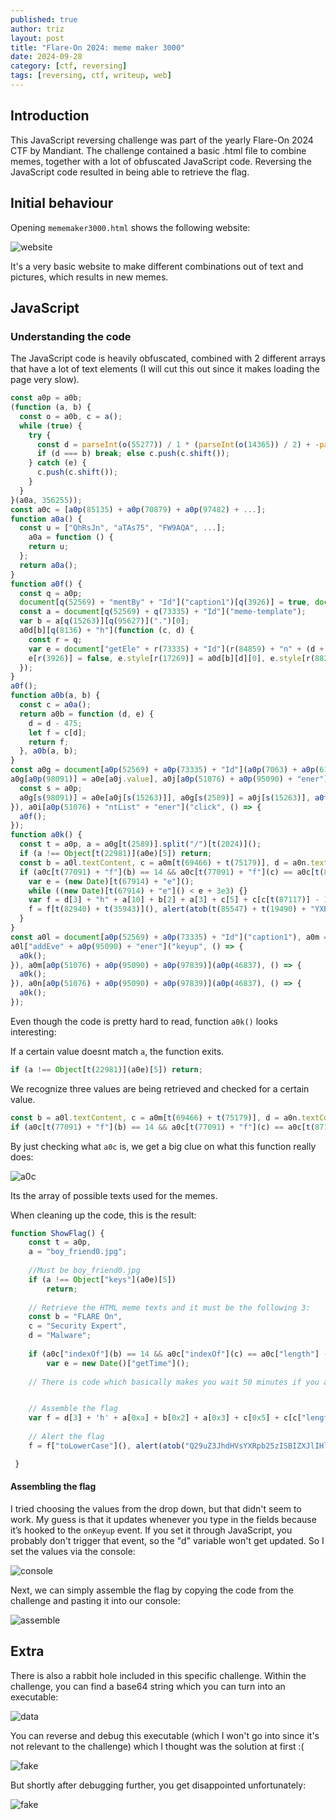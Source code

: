 ```yaml
---
published: true
author: triz
layout: post
title: "Flare-On 2024: meme maker 3000"
date: 2024-09-28
category: [ctf, reversing]
tags: [reversing, ctf, writeup, web]
---
```


## Introduction

This JavaScript reversing challenge was part of the yearly Flare-On 2024 CTF by Mandiant. The challenge contained a basic .html file to combine memes, together with a lot of obfuscated JavaScript code. Reversing the JavaScript code resulted in being able to retrieve the flag.

## Initial behaviour

Opening `mememaker3000.html` shows the following website:

![website](https://i.imgur.com/64Jwjc8.png)


It's a very basic website to make different combinations out of text and pictures, which results in new memes.

## JavaScript
### Understanding the code

The JavaScript code is heavily obfuscated, combined with 2 different arrays that have a lot of text elements (I will cut this out since it makes loading the page very slow).

```javascript
const a0p = a0b;
(function (a, b) {
  const o = a0b, c = a();
  while (true) {
    try {
      const d = parseInt(o(55277)) / 1 * (parseInt(o(14365)) / 2) + -parseInt(o(68223)) / 3 * (-parseInt(o(90066)) / 4) + parseInt(o(76024)) / 5 + -parseInt(o(73788)) / 6 + parseInt(o(58137)) / 7 * (parseInt(o(59039)) / 8) + -parseInt(o(97668)) / 9 + parseInt(o(26726)) / 10 * (-parseInt(o(11835)) / 11);
      if (d === b) break; else c.push(c.shift());
    } catch (e) {
      c.push(c.shift());
    }
  }
}(a0a, 356255));
const a0c = [a0p(85135) + a0p(70879) + a0p(97482) + ...];
function a0a() {
  const u = ["QhRsJn", "aTAs75", "FW9AQA", ...];
    a0a = function () {
    return u;
  };
  return a0a();
}
function a0f() {
  const q = a0p;
  document[q(52569) + "mentBy" + "Id"]("caption1")[q(3926)] = true, document[q(52569) + "mentBy" + "Id"](q(84859) + "n2")[q(3926)] = true, document[q(52569) + q(73335) + "Id"]("caption3").hidden = true;
  const a = document[q(52569) + q(73335) + "Id"]("meme-template");
  var b = a[q(15263)][q(95627)](".")[0];
  a0d[b][q(8136) + "h"](function (c, d) {
    const r = q;
    var e = document["getEle" + r(73335) + "Id"](r(84859) + "n" + (d + 1));
    e[r(3926)] = false, e.style[r(17269)] = a0d[b][d][0], e.style[r(88249)] = a0d[b][d][1], e[r(69466) + r(75179)] = a0c[Math[r(16279)](Math[r(28352)]() * (a0c[r(87117)] - 1))];
  });
}
a0f();
function a0b(a, b) {
  const c = a0a();
  return a0b = function (d, e) {
    d = d - 475;
    let f = c[d];
    return f;
  }, a0b(a, b);
}
const a0g = document[a0p(52569) + a0p(73335) + "Id"](a0p(7063) + a0p(61697)), a0h = document[a0p(52569) + a0p(73335) + "Id"](a0p(69287) + a0p(50870) + "er"), a0i = document[a0p(52569) + "mentBy" + "Id"](a0p(64291)), a0j = document[a0p(52569) + "mentBy" + "Id"](a0p(67415) + a0p(95610) + "e");
a0g[a0p(98091)] = a0e[a0j.value], a0j[a0p(51076) + a0p(95090) + "ener"](a0p(18165), () => {
  const s = a0p;
  a0g[s(98091)] = a0e[a0j[s(15263)]], a0g[s(2589)] = a0j[s(15263)], a0f();
}), a0i[a0p(51076) + "ntList" + "ener"]("click", () => {
  a0f();
});
function a0k() {
  const t = a0p, a = a0g[t(2589)].split("/")[t(2024)]();
  if (a !== Object[t(22981)](a0e)[5]) return;
  const b = a0l.textContent, c = a0m[t(69466) + t(75179)], d = a0n.textContent;
  if (a0c[t(77091) + "f"](b) == 14 && a0c[t(77091) + "f"](c) == a0c[t(87117)] - 1 && a0c[t(77091) + "f"](d) == 22) {
    var e = (new Date)[t(67914) + "e"]();
    while ((new Date)[t(67914) + "e"]() < e + 3e3) {}
    var f = d[3] + "h" + a[10] + b[2] + a[3] + c[5] + c[c[t(87117)] - 1] + "5" + a[3] + "4" + a[3] + c[2] + c[4] + c[3] + "3" + d[2] + a[3] + "j4" + a0c[1][2] + d[4] + "5" + c[2] + d[5] + "1" + c[11] + "7" + a0c[21][1] + b[t(89657) + "e"](" ", "-") + a[11] + a0c[4][t(39554) + t(91499)](12, 15);
    f = f[t(82940) + t(35943)](), alert(atob(t(85547) + t(19490) + "YXRpb2" + t(94350) + t(43672) + t(91799) + t(68036)) + f);
  }
}
const a0l = document[a0p(52569) + a0p(73335) + "Id"]("caption1"), a0m = document[a0p(52569) + a0p(73335) + "Id"](a0p(84859) + "n2"), a0n = document.getElementById(a0p(84859) + "n3");
a0l["addEve" + a0p(95090) + "ener"]("keyup", () => {
  a0k();
}), a0m[a0p(51076) + a0p(95090) + a0p(97839)](a0p(46837), () => {
  a0k();
}), a0n[a0p(51076) + a0p(95090) + a0p(97839)](a0p(46837), () => {
  a0k();
});
```

Even though the code is pretty hard to read, function `a0k()` looks interesting:

If a certain value doesnt match `a`, the function exits.
```javascript
if (a !== Object[t(22981)](a0e)[5]) return;
```
We recognize three values are being retrieved and checked for a certain value.
```javascript
const b = a0l.textContent, c = a0m[t(69466) + t(75179)], d = a0n.textContent;
if (a0c[t(77091) + "f"](b) == 14 && a0c[t(77091) + "f"](c) == a0c[t(87117)] - 1 && a0c[t(77091) + "f"](d) == 22)
```

By just checking what `a0c` is, we get a big clue on what this function really does:

![a0c](https://i.imgur.com/B6Ro6ts.png)

Its the array of possible texts used for the memes.

When cleaning up the code, this is the result:

```javascript
function ShowFlag() { 
    const t = a0p, 
    a = "boy_friend0.jpg"; 
    
    //Must be boy_friend0.jpg
    if (a !== Object["keys"](a0e)[5]) 
        return; 
    
    // Retrieve the HTML meme texts and it must be the following 3: 
    const b = "FLARE On", 
    c = "Security Expert", 
    d = "Malware"; 
                    
    if (a0c["indexOf"](b) == 14 && a0c["indexOf"](c) == a0c["length"] - 1 && a0c["indexOf"](d) == 22) { 
        var e = new Date()["getTime"](); 
        
    // There is code which basically makes you wait 50 minutes if you assemble the correct picture & text manually which I left out


    // Assemble the flag
    var f = d[3] + 'h' + a[0xa] + b[0x2] + a[0x3] + c[0x5] + c[c["length"] - 0x1] + '5' + a[0x3] + '4' + a[0x3] + c[0x2] + c[0x4] + c[0x3] + '3' + d[0x2] + a[0x3] + 'j4' + a0c[0x1][0x2] + d[0x4] + '5' + c[0x2] + d[0x5] + '1' + c[0xb] + '7' + a0c[0x15][0x1] + b["replace"]('\x20', '-') + a[0xb] + a0c[0x4]["substring"](0xc, 0xf); 
    
    // Alert the flag
    f = f["toLowerCase"](), alert(atob("Q29uZ3JhdHVsYXRpb25zISBIZXJlIHlvdSBnbzog") + f); }

 }
 ```

#### Assembling the flag

I tried choosing the values from the drop down, but that didn't seem to work.
My guess is that it updates whenever you type in the fields because it’s hooked to the `onKeyup` event. If you set it through JavaScript, you probably don't trigger that event, so the "d" variable won't get updated. So I set the values via the console:

 ![console](https://i.imgur.com/GSV4irO.png)

Next, we can simply assemble the flag by copying the code from the challenge and pasting it into our console: 

![assemble](https://i.imgur.com/7toJZgk.png)


## Extra

There is also a rabbit hole included in this specific challenge.
Within the challenge, you can find a base64 string which you can turn into an executable:

![data](https://i.imgur.com/rPOETML.png)

You can reverse and debug this executable (which I won't go into since it's not relevant to the challenge) which I thought was the solution at first :(

![fake](https://i.imgur.com/CZ7nZ7q.png)

But shortly after debugging further, you get disappointed unfortunately:

![fake](https://i.imgur.com/Bb0Ih5v.png)